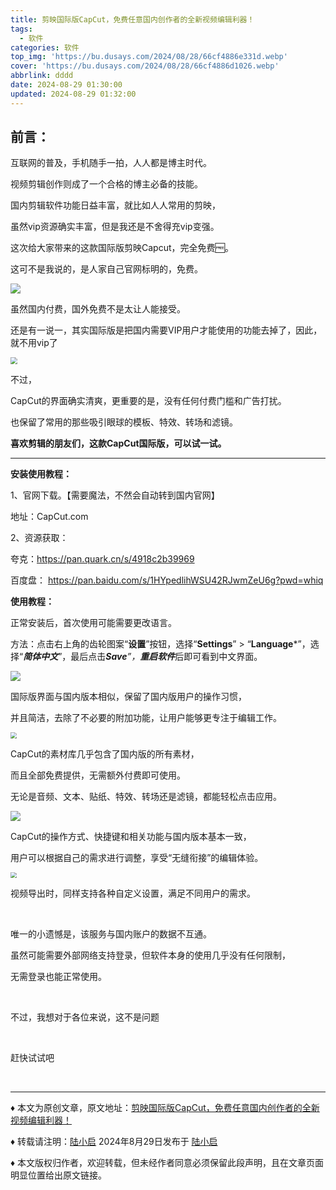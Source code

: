 ```yaml
---
title: 剪映国际版CapCut，免费任意国内创作者的全新视频编辑利器！
tags:
  - 软件
categories: 软件
top_img: 'https://bu.dusays.com/2024/08/28/66cf4886e331d.webp'
cover: 'https://bu.dusays.com/2024/08/28/66cf4886d1026.webp'
abbrlink: dddd
date: 2024-08-29 01:30:00
updated: 2024-08-29 01:32:00
---
```


## 前言：

互联网的普及，手机随手一拍，人人都是博主时代。

视频剪辑创作则成了一个合格的博主必备的技能。

国内剪辑软件功能日益丰富，就比如人人常用的剪映，

虽然vip资源确实丰富，但是我还是不舍得充vip变强。



这次给大家带来的这款国际版剪映Capcut，完全免费🆓。

这可不是我说的，是人家自己官网标明的，免费。



![](https://bu.dusays.com/2024/08/28/66cf4887d4238.webp)



虽然国内付费，国外免费不是太让人能接受。

还是有一说一，其实国际版是把国内需要VIP用户才能使用的功能去掉了，因此，就不用vip了



<img src="https://bu.dusays.com/2024/08/28/66cf4886ed8ad.webp" style="zoom: 67%;" />



不过，

CapCut的界面确实清爽，更重要的是，没有任何付费门槛和广告打扰。

也保留了常用的那些吸引眼球的模板、特效、转场和滤镜。



**喜欢剪辑的朋友们，这款CapCut国际版，可以试一试。**



------

**安装使用教程：**



1、官网下载。【需要魔法，不然会自动转到国内官网】

地址：CapCut.com

2、资源获取：

夸克：https://pan.quark.cn/s/4918c2b39969

百度盘： https://pan.baidu.com/s/1HYpedlihWSU42RJwmZeU6g?pwd=whiq



**使用教程：**



正常安装后，首次使用可能需要更改语言。

方法：点击右上角的齿轮图案“**设置**”按钮，选择“**Settings**” > “**Language***”，选择“***简体中文***”，最后点击***Save**”，**重启软件***后即可看到中文界面。



![](https://bu.dusays.com/2024/08/29/66cf4be9dcbcf.jpg)



国际版界面与国内版本相似，保留了国内版用户的操作习惯，

并且简洁，去除了不必要的附加功能，让用户能够更专注于编辑工作。



<img src="https://bu.dusays.com/2024/08/28/66cf4886d3462.webp" style="zoom: 60%;" />



CapCut的素材库几乎包含了国内版的所有素材，

而且全部免费提供，无需额外付费即可使用。

无论是音频、文本、贴纸、特效、转场还是滤镜，都能轻松点击应用。



![](https://bu.dusays.com/2024/08/28/66cf4886e752e.webp)



CapCut的操作方式、快捷键和相关功能与国内版本基本一致，

用户可以根据自己的需求进行调整，享受“无缝衔接”的编辑体验。



<img src="https://bu.dusays.com/2024/08/28/66cf4886e6f0b.webp" style="zoom: 60%;" />



视频导出时，同样支持各种自定义设置，满足不同用户的需求。

<br>

唯一的小遗憾是，该服务与国内账户的数据不互通。

虽然可能需要外部网络支持登录，但软件本身的使用几乎没有任何限制，

无需登录也能正常使用。

<br>

不过，我想对于各位来说，这不是问题

<br>

赶快试试吧

<br>

------

♦ 本文为原创文章，原文地址：[剪映国际版CapCut，免费任意国内创作者的全新视频编辑利器！](https://mp.weixin.qq.com/s/JPEBpPsWQpIQXmgiVy_V8A)

♦ 转载请注明：[陆小启](https://www.lxqxm.top/posts/dddd.html)  2024年8月29日发布于 [陆小启](https://www.lxqxm.top//)

♦ 本文版权归作者，欢迎转载，但未经作者同意必须保留此段声明，且在文章页面明显位置给出原文链接。
